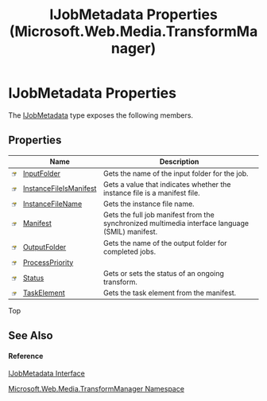 ﻿---
title: IJobMetadata Properties (Microsoft.Web.Media.TransformManager)
TOCTitle: IJobMetadata Properties
ms:assetid: Properties.T:Microsoft.Web.Media.TransformManager.IJobMetadata
ms:mtpsurl: https://msdn.microsoft.com/en-us/library/microsoft.web.media.transformmanager.ijobmetadata_properties(v=VS.90)
ms:contentKeyID: 35520961
ms.date: 06/14/2012
mtps_version: v=VS.90
---

# IJobMetadata Properties

The [IJobMetadata](ijobmetadata-interface-microsoft-web-media-transformmanager.md) type exposes the following members.

## Properties

<table>
<thead>
<tr class="header">
<th> </th>
<th>Name</th>
<th>Description</th>
</tr>
</thead>
<tbody>
<tr class="odd">
<td><img src="images/Dd565996.pubproperty(en-us,VS.90).gif" title="Public property" alt="Public property" /></td>
<td><a href="ijobmetadata-inputfolder-property-microsoft-web-media-transformmanager.md">InputFolder</a></td>
<td>Gets the name of the input folder for the job.</td>
</tr>
<tr class="even">
<td><img src="images/Dd565996.pubproperty(en-us,VS.90).gif" title="Public property" alt="Public property" /></td>
<td><a href="ijobmetadata-instancefileismanifest-property-microsoft-web-media-transformmanager.md">InstanceFileIsManifest</a></td>
<td>Gets a value that indicates whether the instance file is a manifest file.</td>
</tr>
<tr class="odd">
<td><img src="images/Dd565996.pubproperty(en-us,VS.90).gif" title="Public property" alt="Public property" /></td>
<td><a href="ijobmetadata-instancefilename-property-microsoft-web-media-transformmanager.md">InstanceFileName</a></td>
<td>Gets the instance file name.</td>
</tr>
<tr class="even">
<td><img src="images/Dd565996.pubproperty(en-us,VS.90).gif" title="Public property" alt="Public property" /></td>
<td><a href="ijobmetadata-manifest-property-microsoft-web-media-transformmanager.md">Manifest</a></td>
<td>Gets the full job manifest from the synchronized multimedia interface language (SMIL) manifest.</td>
</tr>
<tr class="odd">
<td><img src="images/Dd565996.pubproperty(en-us,VS.90).gif" title="Public property" alt="Public property" /></td>
<td><a href="ijobmetadata-outputfolder-property-microsoft-web-media-transformmanager.md">OutputFolder</a></td>
<td>Gets the name of the output folder for completed jobs.</td>
</tr>
<tr class="even">
<td><img src="images/Dd565996.pubproperty(en-us,VS.90).gif" title="Public property" alt="Public property" /></td>
<td><a href="ijobmetadata-processpriority-property-microsoft-web-media-transformmanager.md">ProcessPriority</a></td>
<td></td>
</tr>
<tr class="odd">
<td><img src="images/Dd565996.pubproperty(en-us,VS.90).gif" title="Public property" alt="Public property" /></td>
<td><a href="ijobmetadata-status-property-microsoft-web-media-transformmanager.md">Status</a></td>
<td>Gets or sets the status of an ongoing transform.</td>
</tr>
<tr class="even">
<td><img src="images/Dd565996.pubproperty(en-us,VS.90).gif" title="Public property" alt="Public property" /></td>
<td><a href="ijobmetadata-taskelement-property-microsoft-web-media-transformmanager.md">TaskElement</a></td>
<td>Gets the task element from the manifest.</td>
</tr>
</tbody>
</table>


Top

## See Also

#### Reference

[IJobMetadata Interface](ijobmetadata-interface-microsoft-web-media-transformmanager.md)

[Microsoft.Web.Media.TransformManager Namespace](microsoft-web-media-transformmanager-namespace.md)

